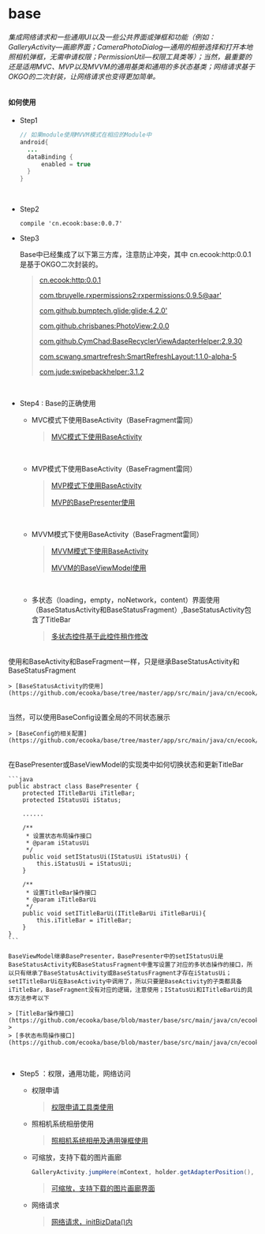 # base

###### 集成网络请求和一些通用UI以及一些公共界面或弹框和功能（例如：GalleryActivity—画廊界面；CameraPhotoDialog—通用的相册选择和打开本地照相机弹框，无需申请权限；PermissionUtil—权限工具类等）；当然，最重要的还是适用MVC、MVP以及MVVM的通用基类和通用的多状态基类；网络请求基于OKGO的二次封装，让网络请求也变得更加简单。

#### 如何使用

* Step1

  ```java
  // 如果module使用MVVM模式在相应的Module中
  android{
  	...
  	dataBinding {
      	enabled = true
  	}    
  }
  ```

  ​


* Step2

  ```
  compile 'cn.ecook:base:0.0.7'
  ```

* Step3

  Base中已经集成了以下第三方库，注意防止冲突，其中 cn.ecook:http:0.0.1 是基于OKGO二次封装的。

  > [cn.ecook:http:0.0.1](https://github.com/ecooka/Http)
  >
  > [com.tbruyelle.rxpermissions2:rxpermissions:0.9.5@aar'](https://github.com/tbruyelle/RxPermissions)
  >
  > [com.github.bumptech.glide:glide:4.2.0'](https://github.com/bumptech/glide)
  >
  > [com.github.chrisbanes:PhotoView:2.0.0](https://github.com/chrisbanes/PhotoView)
  >
  > [com.github.CymChad:BaseRecyclerViewAdapterHelper:2.9.30](https://github.com/CymChad/BaseRecyclerViewAdapterHelper)
  >
  > [com.scwang.smartrefresh:SmartRefreshLayout:1.1.0-alpha-5](https://github.com/scwang90/SmartRefreshLayout)
  >
  > [com.jude:swipebackhelper:3.1.2](https://github.com/Jude95/SwipeBackHelper)

  ​

* Step4 : Base的正确使用

  * MVC模式下使用BaseActivity（BaseFragment雷同）

    > [MVC模式下使用BaseActivity](https://github.com/ecooka/base/blob/master/app/src/main/java/cn/ecook/basedemo/activity/MainActivity.java)

    ​

  * MVP模式下使用BaseActivity（BaseFragment雷同）

    > [MVP模式下使用BaseActivity](https://github.com/ecooka/base/blob/master/app/src/main/java/cn/ecook/basedemo/activity/MVPActivity.java)
    >
    > [MVP的BasePresenter使用](https://github.com/ecooka/base/blob/master/app/src/main/java/cn/ecook/basedemo/presenter/MVPPresent.java)

    ​

  * MVVM模式下使用BaseActivity（BaseFragment雷同）

    > [MVVM模式下使用BaseActivity](https://github.com/ecooka/base/blob/master/app/src/main/java/cn/ecook/basedemo/activity/MVVMActivity.java)
    >
    > [MVVM的BaseViewModel使用](https://github.com/ecooka/base/blob/master/app/src/main/java/cn/ecook/basedemo/viewmodel/MVVMViewModel.java)

    ​

  * 多状态（loading，empty，noNetwork，content）界面使用（BaseStatusActivity和BaseStatusFragment）,BaseStatusActivity包含了TitleBar

    > [多状态控件基于此控件稍作修改](https://github.com/qyxxjd/MultipleStatusView)



​    
    使用和BaseActivity和BaseFragment一样，只是继承BaseStatusActivity和BaseStatusFragment
    
    > [BaseStatusActivity的使用](https://github.com/ecooka/base/tree/master/app/src/main/java/cn/ecook/basedemo/activity/StatusActivity.java)


​    
    当然，可以使用BaseConfig设置全局的不同状态展示
    
    > [BaseConfig的相关配置](https://github.com/ecooka/base/tree/master/app/src/main/java/cn/ecook/basedemo/MyApplication.java)


​    
    在BasePresenter或BaseViewModel的实现类中如何切换状态和更新TitleBar
    
    ```java
    public abstract class BasePresenter {
        protected ITitleBarUi iTitleBar;
        protected IStatusUi iStatus;
    
        ......
        
        /**
         * 设置状态布局操作接口
         * @param iStatusUi
         */
        public void setIStatusUi(IStatusUi iStatusUi) {
            this.iStatusUi = iStatusUi;
        }
    
        /**
         * 设置TitleBar操作接口
         * @param iTitleBarUi
         */
        public void setITitleBarUi(ITitleBarUi iTitleBarUi){
            this.iTitleBar = iTitleBar;
        }
    }
    ```
    
    BaseViewModel继承BasePresenter，BasePresenter中的setIStatusUi是BaseStatusActivity和BaseStatusFragment中重写设置了对应的多状态操作的接口，所以只有继承了BaseStatusActivity或BaseStatusFragment才存在iStatusUi；setITitleBarUi在BaseActivity中调用了，所以只要是BaseActivity的子类都具备iTitleBar，BaseFragment没有对应的逻辑，注意使用；IStatusUi和ITitleBarUi的具体方法参考以下
    
    > [TitleBar操作接口](https://github.com/ecooka/base/blob/master/base/src/main/java/cn/ecook/base/base/ui/ITitleBarUi.java)
    >
    > [多状态布局操作接口](https://github.com/ecooka/base/blob/master/base/src/main/java/cn/ecook/base/base/ui/IStatusUi.java)

​    

* Step5 ：权限，通用功能，网络访问

  * 权限申请

    > [权限申请工具类使用](https://github.com/ecooka/base/blob/master/app/src/main/java/cn/ecook/basedemo/activity/PermissionActivity.java)

  * 照相机系统相册使用

    > [照相机系统相册及通用弹框使用](https://github.com/ecooka/base/blob/master/app/src/main/java/cn/ecook/basedemo/activity/CameraPhotoActivity.java)

  * 可缩放，支持下载的图片画廊

    ```java
    GalleryActivity.jumpHere(mContext, holder.getAdapterPosition(), true, getData());
    ```

    > [可缩放，支持下载的图片画廊界面](https://github.com/ecooka/base/blob/master/base/src/main/java/cn/ecook/base/activity/GalleryActivity.java)

  * 网络请求

    > [网络请求，initBizData()内](https://github.com/ecooka/base/blob/master/app/src/main/java/cn/ecook/basedemo/presenter/MVPStatusPresent.java)

